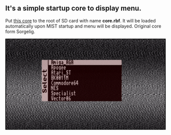 ## It's a simple startup core to display menu.

Put [this core](https://github.com/ManuFerHi/SiDi-FPGA/tree/master/Core/menu/release) to the root of SD card with name **core.rbf**. It will be loaded automatically upon MIST startup and menu will be displayed. 
Original core form Sorgelig.

![screenshot](menu.png)
